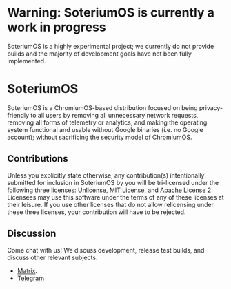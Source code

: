 # Warning: SoteriumOS is currently a work in progress
SoteriumOS is a highly experimental project; we currently do not provide builds and the majority of development goals have not been fully implemented.

# SoteriumOS

SoteriumOS is a ChromiumOS-based distribution focused on being privacy-friendly to all users by removing all unnecessary network requests, removing all forms of telemetry or analytics, and making the operating system functional and usable without Google binaries (i.e. no Google account); without sacrificing the security model of ChromiumOS. 

## Contributions
Unless you explicitly state otherwise, any contribution(s) intentionally submitted for inclusion in SoteriumOS by you will be tri-licensed under the following three licenses: [Unlicense](https://github.com/dantiodev/soteriumos/blob/main/licenses/LICENSE-UNLICENSE), [MIT License](https://github.com/dantiodev/soteriumos/blob/main/licenses/LICENSE-MIT), and [Apache License 2](https://github.com/dantiodev/soteriumos/blob/main/licenses/LICENSE-APACHE-2). Licensees may use this software under the terms of any of these licenses at their leisure. If you use other licenses that do not allow relicensing under these three licenses, your contribution will have to be rejected.

## Discussion

Come chat with us! We discuss development, release test builds, and discuss other relevant subjects.

* [Matrix](https://matrix.to/#/#soteriumos:spitetech.com).
* [Telegram](https://t.me/soteriumos)
